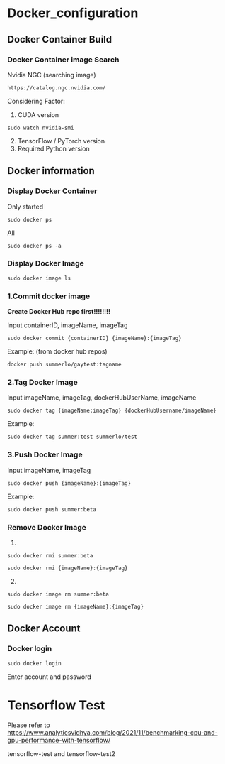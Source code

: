 # Docker_configuration

## Docker Container Build

### Docker Container image Search
Nvidia NGC (searching image)
```
https://catalog.ngc.nvidia.com/
```
Considering Factor:
1. CUDA version
```
sudo watch nvidia-smi
```
2. TensorFlow / PyTorch version
3. Required Python version



## Docker information

### Display Docker Container
Only started
```
sudo docker ps
```

All
```
sudo docker ps -a
```

### Display Docker Image
```
sudo docker image ls
```

### 1.Commit docker image
**Create Docker Hub repo first!!!!!!!!**

Input containerID, imageName, imageTag
```
sudo docker commit {containerID} {imageName}:{imageTag}
```
Example: (from docker hub repos)
```
docker push summerlo/gaytest:tagname
```

### 2.Tag Docker Image
Input imageName, imageTag, dockerHubUserName, imageName
```
sudo docker tag {imageName:imageTag} {dockerHubUsername/imageName}
```
Example:
```
sudo docker tag summer:test summerlo/test
```

### 3.Push Docker Image
Input imageName, imageTag
```
sudo docker push {imageName}:{imageTag}
```
Example:
```
sudo docker push summer:beta
```

### Remove Docker Image
1.
```
sudo docker rmi summer:beta
```
```
sudo docker rmi {imageName}:{imageTag}
```
2.
```
sudo docker image rm summer:beta
```
```
sudo docker image rm {imageName}:{imageTag}
```

## Docker Account 

### Docker login
```
sudo docker login
```
Enter account and password


# Tensorflow Test
Please refer to https://www.analyticsvidhya.com/blog/2021/11/benchmarking-cpu-and-gpu-performance-with-tensorflow/

tensorflow-test and tensorflow-test2 